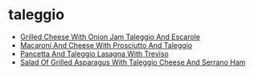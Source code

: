 # taleggio

 * [Grilled Cheese With Onion Jam Taleggio And Escarole](index/g/grilled-cheese-with-onion-jam-taleggio-and-escarole-241531.json)
 * [Macaroni And Cheese With Prosciutto And Taleggio](index/m/macaroni-and-cheese-with-prosciutto-and-taleggio-235816.json)
 * [Pancetta And Taleggio Lasagna With Treviso](index/p/pancetta-and-taleggio-lasagna-with-treviso-356354.json)
 * [Salad Of Grilled Asparagus With Taleggio Cheese And Serrano Ham](index/s/salad-of-grilled-asparagus-with-taleggio-cheese-and-serrano-ham-103876.json)
